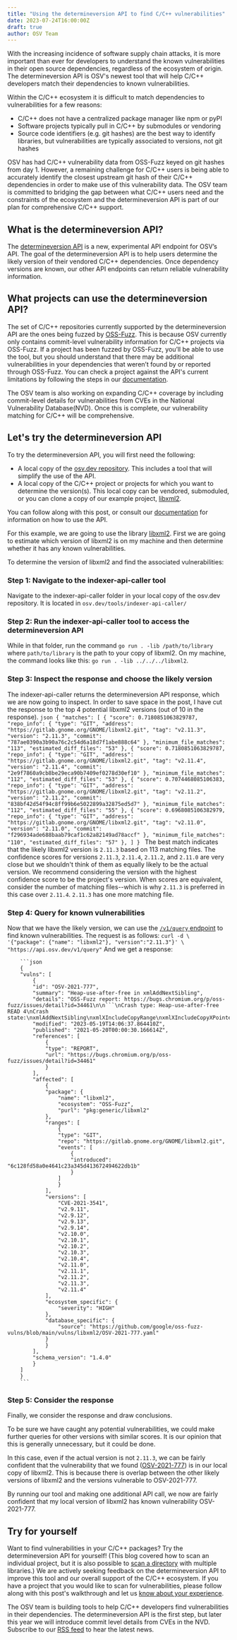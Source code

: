 ```yaml
---
title: "Using the determineversion API to find C/C++ vulnerabilities"
date: 2023-07-24T16:00:00Z
draft: true
author: OSV Team
---
```


With the increasing incidence of software supply chain attacks, it is more important than ever for developers to understand the known vulnerabilities in their open source dependencies, regardless of the ecosystem of origin. The determineversion API is OSV's newest tool that will help C/C++ developers match their dependencies to known vulnerabilities. 

Within the C/C++ ecosystem it is difficult to match dependencies to vulnerabilities for a few reasons:

- C/C++ does not have a centralized package manager like npm or pyPI
- Software projects typically pull in C/C++ by submodules or vendoring
- Source code identifiers (e.g. git hashes) are the best way to identify libraries, but vulnerabilities are typically associated to versions, not git hashes

OSV has had C/C++ vulnerability data from OSS-Fuzz keyed on git hashes from day 1. However, a remaining challenge for C/C++ users is being able to accurately identify the closest upstream git hash of their C/C++ dependencies in order to make use of this vulnerability data. The OSV team is committed to bridging the gap between what C/C++ users need and the constraints of the ecosystem and the determineversion API is part of our plan for comprehensive C/C++ support. 
<!--more-->

## What is the determineversion API?
The [determineversion API](https://google.github.io/osv.dev/post-v1-determineversion/) is a new, experimental API endpoint for OSV’s API. The goal of the determineversion API is to help users determine the likely version of their vendored C/C++ dependencies. Once dependency versions are known, our other API endpoints can return reliable vulnerability information. 

## What projects can use the determineversion API?
The set of C/C++ repositories currently supported by the determineversion API are the ones being fuzzed by [OSS-Fuzz](https://github.com/google/oss-fuzz). This is because OSV currently only contains commit-level vulnerability information for C/C++ projects via OSS-Fuzz. If a project has been fuzzed by OSS-Fuzz, you’ll be able to use the tool, but you should understand that there may be additional vulnerabilities in your dependencies that weren’t found by or reported through OSS-Fuzz. You can check a project against the API's current limitations by following the steps in our [documentation](https://google.github.io/osv.dev/post-v1-determineversion/#available-libraries). 

The OSV team is also working on expanding C/C++ coverage by including commit-level details for vulnerabilities from CVEs in the National Vulnerability Database(NVD). Once this is complete, our vulnerability matching for C/C++ will be comprehensive. 

## Let's try the determineversion API
To try the determineversion API, you will first need the following:

- A local copy of the [osv.dev repository](https://github.com/google/osv.dev). This includes a tool that will simplify the use of the API.
- A local copy of the C/C++ project or projects for which you want to determine the version(s). This local copy can be vendored, submoduled, or you can clone a copy of our example project, [libxml2](https://github.com/GNOME/libxml2).

You can follow along with this post, or consult our [documentation](https://google.github.io/osv.dev/post-v1-determineversion/) for information on how to use the API. 

For this example, we are going to use the library [libxml2](https://github.com/GNOME/libxml2). First we are going to estimate which version of libxml2 is on my machine and then determine whether it has any known vulnerabilities.

To determine the version of libxml2 and find the associated vulnerabilities:

### Step 1: Navigate to the indexer-api-caller tool
Navigate to the indexer-api-caller folder in your local copy of the osv.dev repository. It is located in `osv.dev/tools/indexer-api-caller/`

### Step 2: Run the indexer-api-caller tool to access the determineversion API
While in that folder, run the command `go run . -lib /path/to/library` where `path/to/library` is the path to your copy of libxml2. On my machine, the command looks like this: `go run . -lib ../../../libxml2`. 

### Step 3: Inspect the response and choose the likely version
The indexer-api-caller returns the determineversion API response, which we are now going to inspect. In order to save space in the post, I have cut the response to the top 4 potential libxml2 versions (out of 10 in the response). 
    ```json
    {
    "matches": [
        {
        "score": 0.7180851063829787,
        "repo_info": {
            "type": "GIT",
            "address": "https://gitlab.gnome.org/GNOME/libxml2.git",
            "tag": "v2.11.3",
            "version": "2.11.3",
            "commit": "787ae0390a3b90a76c2c54d6a18d7f1abe888c64"
        },
        "minimum_file_matches": "113",
        "estimated_diff_files": "53"
        },
        {
        "score": 0.7180851063829787,
        "repo_info": {
            "type": "GIT",
            "address": "https://gitlab.gnome.org/GNOME/libxml2.git",
            "tag": "v2.11.4",
            "version": "2.11.4",
            "commit": "2e9f7860a9cb8be29eca90b7409ef0278d30ef10"
        },
        "minimum_file_matches": "112",
        "estimated_diff_files": "53"
        },
        {
        "score": 0.7074468085106383,
        "repo_info": {
            "type": "GIT",
            "address": "https://gitlab.gnome.org/GNOME/libxml2.git",
            "tag": "v2.11.2",
            "version": "2.11.2",
            "commit": "838bf42d54f94c8ff99b6e5022899a32875ed5d7"
        },
        "minimum_file_matches": "112",
        "estimated_diff_files": "55"
        },
        {
        "score": 0.6968085106382979,
        "repo_info": {
            "type": "GIT",
            "address": "https://gitlab.gnome.org/GNOME/libxml2.git",
            "tag": "v2.11.0",
            "version": "2.11.0",
            "commit": "f296934ade688baab79caf1c62a82149ad78accf"
        },
        "minimum_file_matches": "110",
        "estimated_diff_files": "57"
        },
    ]
    }
    ```
The best match indicates that the likely libxml2 version is `2.11.3` based on 113 matching files. The confidence scores for versions `2.11.3`, `2.11.4`, `2.11.2`, and `2.11.0` are very close but we shouldn't think of them as equally likely to be the actual version. We recommend considering the version with the highest confidence score to be the project's version. When scores are equivalent, consider the number of matching files--which is why `2.11.3` is preferred in this case over `2.11.4`. `2.11.3` has one more matching file. 

### Step 4: Query for known vulnerabilities
Now that we have the likely version, we can use the [`/v1/query` endpoint](https://google.github.io/osv.dev/post-v1-query/) to find known vulnerabilities. The request is as follows:
    ```
    curl -d \
    '{"package": {"name": "libxml2"}, "version":"2.11.3"}' \
    "https://api.osv.dev/v1/query"
    ```
    And we get a response:

        ```json
        {
        "vulns": [
            {
            "id": "OSV-2021-777",
            "summary": "Heap-use-after-free in xmlAddNextSibling",
            "details": "OSS-Fuzz report: https://bugs.chromium.org/p/oss-fuzz/issues/detail?id=34461\n\n```\nCrash type: Heap-use-after-free READ 4\nCrash state:\nxmlAddNextSibling\nxmlXIncludeCopyRange\nxmlXIncludeCopyXPointer\n```\n",
            "modified": "2023-05-19T14:06:37.864410Z",
            "published": "2021-05-20T00:00:30.166614Z",
            "references": [
                {
                "type": "REPORT",
                "url": "https://bugs.chromium.org/p/oss-fuzz/issues/detail?id=34461"
                }
            ],
            "affected": [
                {
                "package": {
                    "name": "libxml2",
                    "ecosystem": "OSS-Fuzz",
                    "purl": "pkg:generic/libxml2"
                },
                "ranges": [
                    {
                    "type": "GIT",
                    "repo": "https://gitlab.gnome.org/GNOME/libxml2.git",
                    "events": [
                        {
                        "introduced": "6c128fd58a0e4641c23a345d413672494622db1b"
                        }
                    ]
                    }
                ],
                "versions": [
                    "CVE-2021-3541",
                    "v2.9.11",
                    "v2.9.12",
                    "v2.9.13",
                    "v2.9.14",
                    "v2.10.0",
                    "v2.10.1",
                    "v2.10.2",
                    "v2.10.3",
                    "v2.10.4",
                    "v2.11.0",
                    "v2.11.1",
                    "v2.11.2",
                    "v2.11.3",
                    "v2.11.4"
                ],
                "ecosystem_specific": {
                    "severity": "HIGH"
                },
                "database_specific": {
                    "source": "https://github.com/google/oss-fuzz-vulns/blob/main/vulns/libxml2/OSV-2021-777.yaml"
                }
                }
            ],
            "schema_version": "1.4.0"
            }
        ]
        }
        ```
        
### Step 5: Consider the response
Finally, we consider the response and draw conclusions. 
    
To be sure we have caught any potential vulnerabilities, we could make further queries for other versions with similar scores. It is our opinion that this is generally unnecessary, but it could be done. 

In this case, even if the actual version is not `2.11.3`, we can be fairly confident that the vulnerability that we found ([OSV-2021-777](https://osv.dev/vulnerability/OSV-2021-777)) is in our local copy of libxml2. This is because there is overlap between the other likely versions of libxml2 and the versions vulnerable to OSV-2021-777.

By running our tool and making one additional API call, we now are fairly confident that my local version of libxml2 has known vulnerability OSV-2021-777.

## Try for yourself
Want to find vulnerabilities in your C/C++ packages? Try the determineversion API for yourself! (This blog covered how to scan an individual project, but it is also possible to [scan a directory](https://google.github.io/osv.dev/post-v1-determineversion/#steps-to-use-the-indexer-api-caller) with multiple libraries.) We are actively seeking feedback on the determineversion API to improve this tool and our overall support of the C/C++ ecosystem. If you have a project that you would like to scan for vulnerabilities, please follow along with this post's walkthrough and let us [know about your experience](https://github.com/google/osv.dev/issues/new).

The OSV team is building tools to help C/C++ developers find vulnerabilities in their dependencies. The determineversion API is the first step, but later this year we will introduce commit level details from CVEs in the NVD. Subscribe to our [RSS feed](https://osv.dev/blog/index.xml) to hear the latest news. 

